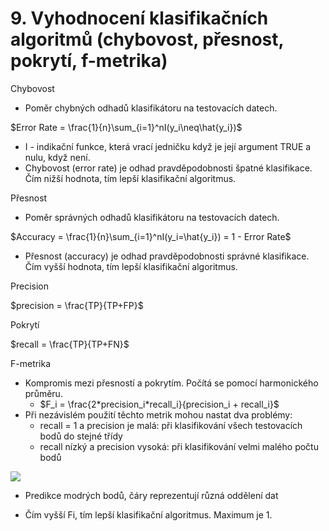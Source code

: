 # 9. Vyhodnocení klasifikačních algoritmů (chybovost, přesnost, pokrytí, f-metrika)

Chybovost
- Poměr chybných odhadů klasifikátoru na testovacích datech.
 
$Error Rate = \frac{1}{n}\sum_{i=1}^nI(y_i\neq\hat{y_i})$

- I - indikační funkce, která vrací jedničku když je její argument TRUE a nulu, když není.
- Chybovost (error rate) je odhad pravděpodobnosti špatné klasifikace. Čím nižší hodnota, tím lepší klasifikační algoritmus.

Přesnost
- Poměr správných odhadů klasifikátoru na testovacích datech.

$Accuracy = \frac{1}{n}\sum_{i=1}^nI(y_i=\hat{y_i}) = 1 - Error Rate$

- Přesnost (accuracy) je odhad pravděpodobnosti správné klasifikace. Čím vyšší hodnota, tím lepší klasifikační algoritmus.

Precision

$precision = \frac{TP}{TP+FP}$

Pokrytí

$recall = \frac{TP}{TP+FN}$

F-metrika
- Kompromis mezi přesností a pokrytím. Počítá se pomocí harmonického průměru.
  + $F_i = \frac{2*precision_i*recall_i}{precision_i + recall_i}$
- Při nezávislém použití těchto metrik mohou nastat dva problémy:
  + recall = 1 a precision je malá: při klasifikování všech testovacích bodů do stejné třídy
  + recall nízký a precision vysoká: při klasifikování velmi malého počtu bodů

![](/images/ad_9.JPG)
  + Predikce modrých bodů, čáry reprezentují různá oddělení dat

- Čím vyšší Fi, tím lepší klasifikační algoritmus. Maximum je 1.
